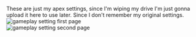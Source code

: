 These are just my apex settings, since I'm wiping my drive
I'm just gonna upload it here to use later.
Since I don't remember my original settings.
<br>
![gameplay setting first page](/../../../../github/docs/blob/main/gameplay%201.png)<br>
![gameplay setting second page](/../../../../github/docs/blob/main/gameplay%202.png)
